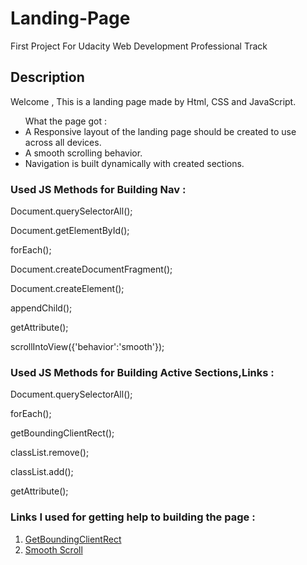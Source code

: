 # Landing-Page
First Project For Udacity Web Development Professional Track 


## Description

Welcome , This is a landing page made by Html, CSS and JavaScript.

<ul>What the page got :

<li>A Responsive layout of the landing page should be created to use across all devices.
<li>A smooth scrolling behavior.
<li>Navigation is built dynamically with created sections.
</ul>

### Used JS Methods for Building Nav :


 Document.querySelectorAll();

 Document.getElementById();

 forEach();

 Document.createDocumentFragment();

 Document.createElement();

 appendChild();

 getAttribute();

 scrollIntoView({'behavior':'smooth'});
 ### Used JS Methods for Building Active Sections,Links :
  
  
 Document.querySelectorAll();

 forEach();

 getBoundingClientRect();

 classList.remove();

 classList.add();

 getAttribute();
 
 ### Links I used for getting help to building the page :
 <ol>
 <li><a href="https://developer.mozilla.org/en-US/docs/Web/API/Element/getBoundingClientRect">GetBoundingClientRect</a>
 <li><a href="https://developer.mozilla.org/en-US/docs/Web/API/Element/scrollIntoView#Example">Smooth Scroll</a>
 </ol>

